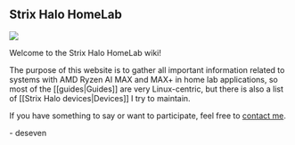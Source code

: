 ## Strix Halo HomeLab

![](./strix-halo.jpg)

Welcome to the Strix Halo HomeLab wiki!

The purpose of this website is to gather all important information related to systems with AMD Ryzen AI MAX and MAX+ in home lab applications, so most of the [[guides|Guides]] are very Linux-centric, but there is also a list of [[Strix Halo devices|Devices]] I try to maintain.

If you have something to say or want to participate, feel free to [contact me](https://d7.wtf/contact).

\- deseven
